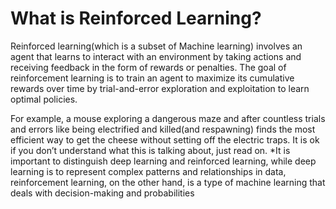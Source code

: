 # What is Reinforced Learning?
Reinforced learning(which is a subset of Machine learning) involves an agent that learns to interact with an environment by taking actions and receiving feedback in the form of rewards or penalties. The goal of reinforcement learning is to train an agent to maximize its cumulative rewards over time by trial-and-error exploration and exploitation to learn optimal policies. 

For example, a mouse exploring a dangerous maze and after countless trials and errors like being electrified and killed(and respawning) finds the most efficient way to get the cheese without setting off the electric traps. It is ok if you don’t understand what this is talking about, just read on. *It is important to distinguish deep learning and reinforced learning, while deep learning is to represent complex patterns and relationships in data, reinforcement learning, on the other hand, is a type of machine learning that deals with decision-making and probabilities
